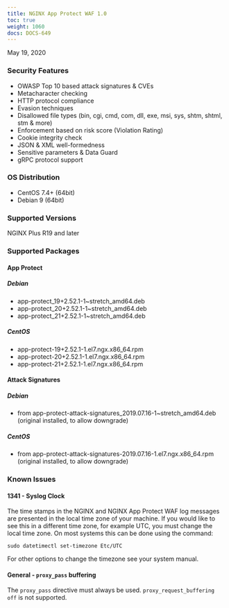 ```yaml
---
title: NGINX App Protect WAF 1.0
toc: true
weight: 1060
docs: DOCS-649
---
```


May 19, 2020

### Security Features

- OWASP Top 10 based attack signatures & CVEs
- Metacharacter checking
- HTTP protocol compliance
- Evasion techniques
- Disallowed file types (bin, cgi, cmd, com, dll, exe, msi, sys, shtm, shtml, stm & more)
- Enforcement based on risk score (Violation Rating)
- Cookie integrity check
- JSON & XML well-formedness
- Sensitive parameters & Data Guard
- gRPC protocol support

### OS Distribution

- CentOS 7.4+ (64bit)
- Debian 9 (64bit)

### Supported Versions

NGINX Plus R19 and later

### Supported Packages

#### App Protect

##### Debian

- app-protect_19+2.52.1-1~stretch_amd64.deb
- app-protect_20+2.52.1-1~stretch_amd64.deb
- app-protect_21+2.52.1-1~stretch_amd64.deb

##### CentOS

- app-protect-19+2.52.1-1.el7.ngx.x86_64.rpm
- app-protect-20+2.52.1-1.el7.ngx.x86_64.rpm
- app-protect-21+2.52.1-1.el7.ngx.x86_64.rpm

#### Attack Signatures

##### Debian

- from app-protect-attack-signatures_2019.07.16-1~stretch_amd64.deb (original installed, to allow downgrade)

##### CentOS

- from app-protect-attack-signatures-2019.07.16-1.el7.ngx.x86_64.rpm (original installed, to allow downgrade)


### Known Issues

#### 1341 - Syslog Clock

The time stamps in the NGINX and NGINX App Protect WAF log messages are presented in the local time zone of your machine. If you would like to see this in a different time zone, for example UTC, you must change the local time zone. On most systems this can be done using the command:

```shell
sudo datetimectl set-timezone Etc/UTC
```

For other options to change the timezone see your system manual.

#### General - `proxy_pass` buffering

The `proxy_pass` directive must always be used.
`proxy_request_buffering off` is not supported.

